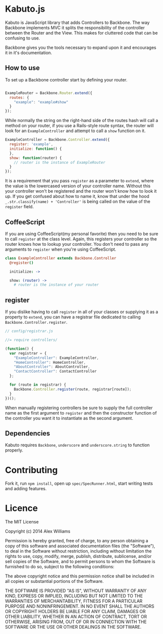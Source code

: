 # Kabuto.js

Kabuto is JavaScript library that adds Controllers to Backbone.
The way Backbone implements MVC it splits the responsibility of the controller
between the Router and the View. This makes for cluttered code that can be
confusing to use.

Backbone gives you the tools necessary to expand upon it and encourages
it in it's documentation.

## How to use

To set up a Backbone controller start by defining your router.

```js

ExampleRouter = Backbone.Router.extend({
  routes: {
    "example": "example#show"
  }
});
```

While normally the string on the right-hand side of the routes
hash will call a method on your router, if you use a Rails-style
route syntax, the router will look for an `ExampleController` and
attempt to call a `show` function on it.

```js
ExampleController = Backbone.Controller.extend({
  register: 'example',
  initialize: function() {
  },
  show: function(router) {
    // router is the instance of ExampleRouter
  }
});
```

It is a requirement that you pass `register` as a parameter to `extend`, where the value
is the lowercased version of your controller name. Without this your controller won't be
registered and the router won't know how to look it up. If you get confused about how to name it,
know that under the hood `_.str.classify(name) + 'Controller'` is being called on the value of the `register`
field.

## CoffeeScript

If you are using CoffeeScript(my personal favorite) then you need to be sure to call `register` at the class level.
Again, this registers your controller so the router knows how to lookup your controller. You don't need to pass any arguments
to `register` when you're using CoffeeScript.

```coffee
class ExampleController extends Backbone.Controller
  @register()

  initialize: ->

  show: (router) ->
    # router is the instance of your router
```

## register

If you dislike having to call `register` in all of your classes or supplying it as a property to `extend`,
you can have a registrar file dedicated to calling `Backbone.Controller.register`.

```js
// config/registrar.js

//= require controllers/

(function() {
  var registrar = {
    "ExampleController": ExampleController,
    "HomeController": HomeController,
    "AboutController": AboutController,
    "ContactController": ContactController
  };

  for (route in registrar) {
    Backbone.Controller.register(route, registrar[route]);
  }
})();
```

When manually registering controllers be sure to supply the full controller name
as the first argument to `register` and then the constructor function of the controller
you want it to instantiate as the second argument.

## Dependencies
Kabuto requires `Backbone`, `underscore` and `underscore.string` to function properly.

# Contributing

Fork it, run `npm install`, open up `spec/SpecRunner.html`, start writing tests and adding features.

# Licence

The MIT License

Copyright (c) 2014 Alex Williams

Permission is hereby granted, free of charge, to any person obtaining a copy
of this software and associated documentation files (the "Software"), to deal
in the Software without restriction, including without limitation the rights
to use, copy, modify, merge, publish, distribute, sublicense, and/or sell
copies of the Software, and to permit persons to whom the Software is
furnished to do so, subject to the following conditions:

The above copyright notice and this permission notice shall be included in
all copies or substantial portions of the Software.

THE SOFTWARE IS PROVIDED "AS IS", WITHOUT WARRANTY OF ANY KIND, EXPRESS OR
IMPLIED, INCLUDING BUT NOT LIMITED TO THE WARRANTIES OF MERCHANTABILITY,
FITNESS FOR A PARTICULAR PURPOSE AND NONINFRINGEMENT. IN NO EVENT SHALL THE
AUTHORS OR COPYRIGHT HOLDERS BE LIABLE FOR ANY CLAIM, DAMAGES OR OTHER
LIABILITY, WHETHER IN AN ACTION OF CONTRACT, TORT OR OTHERWISE, ARISING FROM,
OUT OF OR IN CONNECTION WITH THE SOFTWARE OR THE USE OR OTHER DEALINGS IN
THE SOFTWARE.
